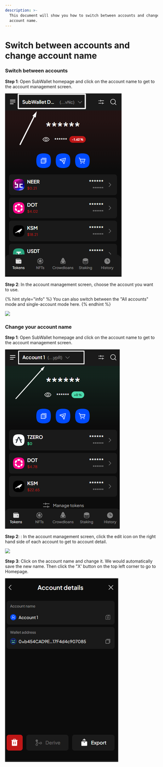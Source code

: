 ```yaml
---
description: >-
  This document will show you how to switch between accounts and change your
  account name.
---
```


# Switch between accounts and change account name

### Switch between accounts

**Step 1**: Open SubWallet homepage and click on the account name to get to the account management screen.

![](<../../.gitbook/assets/image (179) (1).png>)

**Step 2**: In the account management screen, choose the account you want to use.&#x20;

{% hint style="info" %}
You can also switch between the "All accounts" mode and single-account mode here.&#x20;
{% endhint %}

![](<../../.gitbook/assets/image (12) (1) (2) (1).png>)

### Change your account name

**Step 1**: Open SubWallet homepage and click on the account name to get to the account management screen.

![](<../../.gitbook/assets/image (97) (1).png>)

**Step 2**: : In the account management screen, click the edit icon on the right hand side of each account to get to account detail.

![](https://files.gitbook.com/v0/b/gitbook-x-prod.appspot.com/o/spaces%2F2zseowhOCGE5xsJFb2z5%2Fuploads%2FatqLo4X4mMkvesyAySHg%2FScreenshot\_21.png?alt=media\&token=6a78920e-db07-4a5a-a216-1462235308e5)

**Step 3**: Click on the account name and change it. We would automatically save the new name. Then click the "X' button on the top left corner to go to Homepage.&#x20;

![](<../../.gitbook/assets/image (40) (1) (1).png>)
